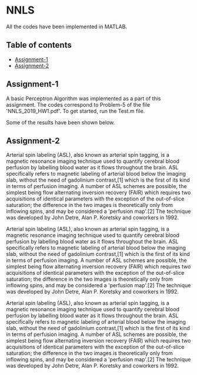# NNLS

All the codes have been implemented in MATLAB.

## Table of contents
* [Assignment-1](#Assignment-1)
* [Assignment-2](#Assignment-2)

## Assignment-1

A basic Perceptron Algorithm was implemented as a part of this assignment. The codes correspond to Problem-5 of the file 'NNLS_2019_HW1.pdf'. To get started, run the Test.m file.

Some of the results have been shown below.

## Assignment-2
Arterial spin labeling (ASL), also known as arterial spin tagging, is a magnetic resonance imaging technique used to quantify cerebral blood perfusion by labelling blood water as it flows throughout the brain. ASL specifically refers to magnetic labeling of arterial blood below the imaging slab, without the need of gadolinium contrast,[1] which is the first of its kind in terms of perfusion imaging. A number of ASL schemes are possible, the simplest being flow alternating inversion recovery (FAIR) which requires two acquisitions of identical parameters with the exception of the out-of-slice saturation; the difference in the two images is theoretically only from inflowing spins, and may be considered a 'perfusion map'.[2] The technique was developed by John Detre, Alan P. Koretsky and coworkers in 1992.

Arterial spin labeling (ASL), also known as arterial spin tagging, is a magnetic resonance imaging technique used to quantify cerebral blood perfusion by labelling blood water as it flows throughout the brain. ASL specifically refers to magnetic labeling of arterial blood below the imaging slab, without the need of gadolinium contrast,[1] which is the first of its kind in terms of perfusion imaging. A number of ASL schemes are possible, the simplest being flow alternating inversion recovery (FAIR) which requires two acquisitions of identical parameters with the exception of the out-of-slice saturation; the difference in the two images is theoretically only from inflowing spins, and may be considered a 'perfusion map'.[2] The technique was developed by John Detre, Alan P. Koretsky and coworkers in 1992.

Arterial spin labeling (ASL), also known as arterial spin tagging, is a magnetic resonance imaging technique used to quantify cerebral blood perfusion by labelling blood water as it flows throughout the brain. ASL specifically refers to magnetic labeling of arterial blood below the imaging slab, without the need of gadolinium contrast,[1] which is the first of its kind in terms of perfusion imaging. A number of ASL schemes are possible, the simplest being flow alternating inversion recovery (FAIR) which requires two acquisitions of identical parameters with the exception of the out-of-slice saturation; the difference in the two images is theoretically only from inflowing spins, and may be considered a 'perfusion map'.[2] The technique was developed by John Detre, Alan P. Koretsky and coworkers in 1992.

